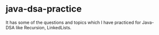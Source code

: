 # java-dsa-practice
It has some of the questions and topics which I have practiced for Java-DSA like Recursion, LinkedLists. 
